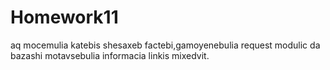 # Homework11
aq mocemulia katebis shesaxeb factebi,gamoyenebulia request modulic da bazashi motavsebulia informacia linkis mixedvit.
